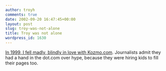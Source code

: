 ```yaml
---
author: troyh
comments: true
date: 2002-09-20 16:47:45+00:00
layout: post
slug: troy-was-not-alone
title: Troy was not alone
wordpress_id: 1630
---
```


[In 1999, I fell madly, blindly in love with Kozmo.com](http://www.sfgate.com/cgi-bin/article.cgi?file=/gate/archive/2002/09/19/techjourn.DTL).  Journalists admit they had a hand in the dot.com over hype, because they were hiring kids to fill their pages too.
